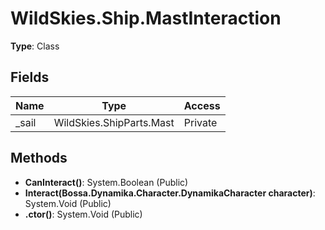 ﻿# WildSkies.Ship.MastInteraction

**Type**: Class

## Fields

| Name | Type | Access |
|------|------|--------|
| _sail | WildSkies.ShipParts.Mast | Private |

## Methods

- **CanInteract()**: System.Boolean (Public)
- **Interact(Bossa.Dynamika.Character.DynamikaCharacter character)**: System.Void (Public)
- **.ctor()**: System.Void (Public)

